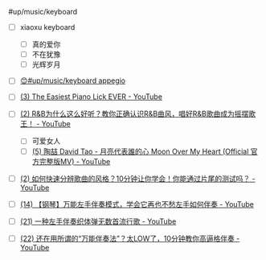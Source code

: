 #up/music/keyboard

- [ ] xiaoxu keyboard
	- [ ] 真的爱你
	- [ ] 不在犹豫
	- [ ] 光辉岁月
- [ ] [😊#up/music/keyboard appegio](https://47.111.95.20:6001/user/1/md?prefill=%23up%2Fmusic%2Fkeyboard%20appegio)

- [ ] [(3) The Easiest Piano Lick EVER - YouTube](https://www.youtube.com/watch?v=NFa2CTlgBQg)
- [ ] [(2) R&B为什么这么好听？教你正确认识R&B曲风，唱好R&B歌曲成为摇摆歌王！ - YouTube](https://www.youtube.com/watch?v=sGThyQXVXiA)
	- [ ] 可爱女人
	- [ ] [(5) 陶喆 David Tao - 月亮代表誰的心 Moon Over My Heart (Official 官方完整版MV) - YouTube](https://www.youtube.com/watch?v=-iyyvnzxUnE)
- [ ] [(2) 如何快速分辨歌曲的风格？10分钟让你学会！你能通过片尾的测试吗？ - YouTube](https://www.youtube.com/watch?v=STZuJbAfr-g&t=22s)
- [ ] [(14) 【钢琴】万能左手伴奏模式，学会它再也不愁左手如何伴奏 - YouTube](https://www.youtube.com/watch?v=C50om8wfvVQ)
- [ ] [(21) 一种左手伴奏织体弹无数首流行歌 - YouTube](https://www.youtube.com/watch?v=y_LrPWG1ckE)
- [ ] [(22) 还在用所谓的“万能伴奏法”？太LOW了，10分钟教你高逼格伴奏 - YouTube](https://www.youtube.com/watch?v=kUqbz4b5ZDE)